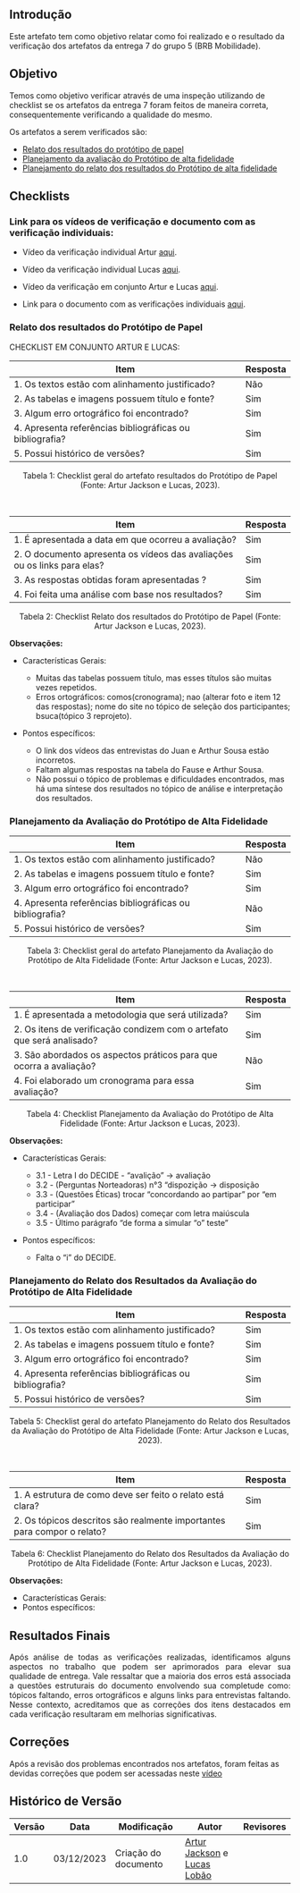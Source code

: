 ## Introdução

Este artefato tem como objetivo relatar como foi realizado e o resultado da verificação dos artefatos da entrega 7 do grupo 5 (BRB Mobilidade).

## Objetivo

Temos como objetivo verificar através de uma inspeção utilizando de checklist se os artefatos da entrega 7 foram feitos de maneira correta, consequentemente verificando a qualidade do mesmo.

Os artefatos a serem verificados são:

- [Relato dos resultados do protótipo de papel](/docs/designAvaliacao/prototipo_papel/resultadoPrototipoBF.md)
- [Planejamento da avaliação do Protótipo de alta fidelidade](/docs/designAvaliacao/prototipo_fidelidade/planejamento_ava.md)
- [Planejamento do relato dos resultados do Protótipo de alta fidelidade](/docs/designAvaliacao/prototipo_fidelidade/planejamento_result.md)

## Checklists

### Link para os vídeos de verificação e documento com as verificação individuais:

- Vídeo da verificação individual Artur [aqui](https://youtu.be/T_eL1xadglo).
- Vídeo da verificação individual Lucas [aqui]().
- Vídeo da verificação em conjunto Artur e Lucas [aqui](https://youtu.be/mGiCAbUyfew).

- Link para o documento com as verificações individuais [aqui](https://docs.google.com/document/d/1Vasmbl-JN62zJpTcRp5HuRxURR7mQ_dNdd49U0H3XCU/edit?usp=sharing).

### Relato dos resultados do Protótipo de Papel

CHECKLIST EM CONJUNTO ARTUR E LUCAS:

|Item|Resposta|
|----|--------|
|1. Os textos estão com alinhamento justificado?| Não|
|2. As tabelas e imagens possuem título e fonte?| Sim|
|3. Algum erro ortográfico foi encontrado?| Sim|
|4. Apresenta referências bibliográficas ou bibliografia?| Sim|
|5. Possui histórico de versões?|Sim|

<div style="text-align: center">
    <p> Tabela 1: Checklist geral do artefato resultados do Protótipo de Papel (Fonte: Artur Jackson e Lucas, 2023).</p>
</div>

</br>

|Item|Resposta|
|----|--------|
|1. É apresentada a data em que ocorreu a avaliação?| Sim|
|2. O documento apresenta os vídeos das avaliações ou os links para elas?| Sim|
|3. As respostas obtidas foram apresentadas ?| Sim|
|4. Foi feita uma análise com base nos resultados?| Sim|

<div style="text-align: center">
    <p> Tabela 2: Checklist Relato dos resultados do Protótipo de Papel (Fonte: Artur Jackson e Lucas, 2023).</p>
</div>

**Observações:**

- Características Gerais:
  - Muitas das tabelas possuem título, mas esses títulos são muitas vezes repetidos.
  - Erros ortográficos: comos(cronograma); nao (alterar foto e item 12 das respostas); nome do site no tópico de seleção dos participantes; bsuca(tópico 3 reprojeto).

- Pontos específicos:
  - O link dos vídeos das entrevistas do Juan e Arthur Sousa estão incorretos.
  - Faltam algumas respostas na tabela do Fause e Arthur Sousa.
  - Não possui o tópico de problemas e dificuldades encontrados, mas há uma síntese dos resultados no tópico de análise e interpretação dos resultados.

### Planejamento da Avaliação do Protótipo de Alta Fidelidade

|Item|Resposta|
|----|--------|
|1. Os textos estão com alinhamento justificado? |Não|
|2. As tabelas e imagens possuem título e fonte? |Sim|
|3. Algum erro ortográfico foi encontrado? |Sim|
|4. Apresenta referências bibliográficas ou bibliografia? |Não|
|5. Possui histórico de versões? |Sim|

<div style="text-align: center">
    <p> Tabela 3: Checklist geral do artefato Planejamento da Avaliação do Protótipo de Alta Fidelidade (Fonte: Artur Jackson e Lucas, 2023).</p>
</div>

</br>

|Item|Resposta|
|----|--------|
|1. É apresentada a metodologia que será utilizada? |Sim|
|2. Os itens de verificação condizem com o artefato que será analisado? |Sim|
|3. São abordados os aspectos práticos para que ocorra a avaliação? |Não|
|4. Foi elaborado um cronograma para essa avaliação? |Sim|

<div style="text-align: center">
    <p> Tabela 4: Checklist Planejamento da Avaliação do Protótipo de Alta Fidelidade (Fonte: Artur Jackson e Lucas, 2023).</p>
</div>

**Observações:**

- Características Gerais:
  - 3.1 - Letra I do DECIDE - “avalição” -> avaliação
  - 3.2 - (Perguntas Norteadoras) n°3 “dispozição -> disposição
  - 3.3 - (Questões Éticas) trocar “concordando ao partipar” por “em participar”
  - 3.4 - (Avaliação dos Dados) começar com letra maiúscula
  - 3.5 - Último parágrafo “de forma a simular “o” teste”

- Pontos específicos:
  - Falta o “i” do DECIDE.

### Planejamento do Relato dos Resultados da Avaliação do Protótipo de Alta Fidelidade

|Item|Resposta|
|----|--------|
|1. Os textos estão com alinhamento justificado? |Sim|
|2. As tabelas e imagens possuem título e fonte? |Sim|
|3. Algum erro ortográfico foi encontrado? |Sim|
|4. Apresenta referências bibliográficas ou bibliografia? |Sim|
|5. Possui histórico de versões? |Sim|

<div style="text-align: center">
    <p> Tabela 5: Checklist geral do artefato Planejamento do Relato dos Resultados da Avaliação do Protótipo de Alta Fidelidade (Fonte: Artur Jackson e Lucas, 2023).</p>
</div>

</br>

|Item|Resposta|
|----|--------|
|1. A estrutura de como deve ser feito o relato está clara? |Sim|
|2. Os tópicos descritos são realmente importantes para compor o relato? |Sim|

<div style="text-align: center">
    <p> Tabela 6: Checklist Planejamento do Relato dos Resultados da Avaliação do Protótipo de Alta Fidelidade (Fonte: Artur Jackson e Lucas, 2023).</p>
</div>

**Observações:**

- Características Gerais:
- Pontos específicos:

## Resultados Finais
 
<div style="text-align: justify">
  Após análise de todas as verificações realizadas, identificamos alguns aspectos no trabalho que podem ser aprimorados para elevar sua qualidade de entrega. Vale ressaltar que a maioria dos erros está associada a questões estruturais do documento envolvendo sua completude como: tópicos faltando, erros ortográficos e alguns links para entrevistas faltando. Nesse contexto, acreditamos que as correções dos itens destacados em cada verificação resultaram em melhorias significativas.
</div>

## Correções

Após a revisão dos problemas encontrados nos artefatos, foram feitas as devidas correções que podem ser acessadas neste [vídeo]()

## Histórico de Versão

| Versão | Data       | Modificação                             | Autor                         | Revisores                         |
| ------ | ---------- | --------------------------------------- | ----------------------------- | ----------------------------- |
|    1.0   |   03/12/2023   |   Criação do documento | [Artur Jackson](https://github.com/artur-jack) e [Lucas Lobão](https://github.com/lucaslobao-18)| []() |